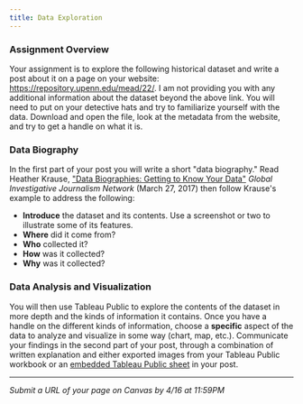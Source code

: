 ```yaml
---
title: Data Exploration
---
```


### Assignment Overview
Your assignment is to explore the following historical dataset and write a post about it on a page on your website: <https://repository.upenn.edu/mead/22/>. I am not providing you with any additional information about the dataset beyond the above link. You will need to put on your detective hats and try to familiarize yourself with the data. Download and open the file, look at the metadata from the website, and try to get a handle on what it is.

### Data Biography
In the first part of your post you will write a short "data biography." Read Heather Krause, ["Data Biographies: Getting to Know Your Data"](https://gijn.org/2017/03/27/data-biographies-getting-to-know-your-data/) *Global Investigative Journalism Network* (March 27, 2017) then follow Krause's example to address the following:

- **Introduce** the dataset and its contents. Use a screenshot or two to illustrate some of its features.
- **Where** did it come from?
- **Who** collected it?
- **How** was it collected?
- **Why** was it collected?

### Data Analysis and Visualization
You will then use Tableau Public to explore the contents of the dataset in more depth and the kinds of information it contains. Once you have a handle on the different kinds of information, choose a **specific** aspect of the data to analyze and visualize in some way (chart, map, etc.). Communicate your findings in the second part of your post, through a combination of written explanation and either exported images from your Tableau Public workbook or an [embedded Tableau Public sheet](https://perceptivedata.com.au/embed-tableau-in-website/) in your post.

---

*Submit a URL of your page on Canvas by 4/16 at 11:59PM*